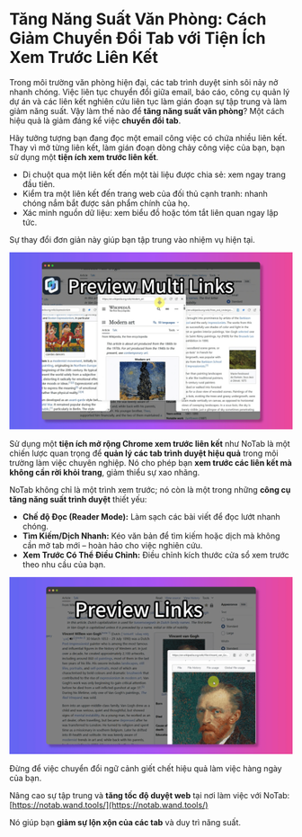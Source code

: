 # Tăng Năng Suất Văn Phòng: Cách Giảm Chuyển Đổi Tab với Tiện Ích Xem Trước Liên Kết

Trong môi trường văn phòng hiện đại, các tab trình duyệt sinh sôi nảy nở nhanh chóng. Việc liên tục chuyển đổi giữa email, báo cáo, công cụ quản lý dự án và các liên kết nghiên cứu liên tục làm gián đoạn sự tập trung và làm giảm năng suất. Vậy làm thế nào để **tăng năng suất văn phòng**? Một cách hiệu quả là giảm đáng kể việc **chuyển đổi tab**.

Hãy tưởng tượng bạn đang đọc một email công việc có chứa nhiều liên kết. Thay vì mở từng liên kết, làm gián đoạn dòng chảy công việc của bạn, bạn sử dụng một **tiện ích xem trước liên kết**.

*   Di chuột qua một liên kết đến một tài liệu được chia sẻ: xem ngay trang đầu tiên.
*   Kiểm tra một liên kết đến trang web của đối thủ cạnh tranh: nhanh chóng nắm bắt được sản phẩm chính của họ.
*   Xác minh nguồn dữ liệu: xem biểu đồ hoặc tóm tắt liên quan ngay lập tức.

Sự thay đổi đơn giản này giúp bạn tập trung vào nhiệm vụ hiện tại.

![Năng suất văn phòng với xem trước liên kết](../images/notab1.png)

Sử dụng một **tiện ích mở rộng Chrome xem trước liên kết** như NoTab là một chiến lược quan trọng để **quản lý các tab trình duyệt hiệu quả** trong môi trường làm việc chuyên nghiệp. Nó cho phép bạn **xem trước các liên kết mà không cần rời khỏi trang**, giảm thiểu sự xao nhãng.

NoTab không chỉ là một trình xem trước; nó còn là một trong những **công cụ tăng năng suất trình duyệt** thiết yếu:

*   **Chế độ Đọc (Reader Mode):** Làm sạch các bài viết để đọc lướt nhanh chóng.
*   **Tìm Kiếm/Dịch Nhanh:** Kéo văn bản để tìm kiếm hoặc dịch mà không cần mở tab mới – hoàn hảo cho việc nghiên cứu.
*   **Xem Trước Có Thể Điều Chỉnh:** Điều chỉnh kích thước cửa sổ xem trước theo nhu cầu của bạn.

![Tính năng tìm kiếm nhanh của NoTab](../images/notab2.png)

Đừng để việc chuyển đổi ngữ cảnh giết chết hiệu quả làm việc hàng ngày của bạn.

Nâng cao sự tập trung và **tăng tốc độ duyệt web** tại nơi làm việc với NoTab: [https://notab.wand.tools/](https://notab.wand.tools/)

Nó giúp bạn **giảm sự lộn xộn của các tab** và duy trì năng suất.
